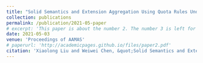 ```yaml
---
title: "Solid Semantics and Extension Aggregation Using Quota Rules Under Integrity Constraints"
collection: publications
permalink: /publication/2021-05-paper
# excerpt: 'This paper is about the number 2. The number 3 is left for future work.'
date: 2021-05-03
venue: 'Proceedings of AAMAS'
# paperurl: 'http://academicpages.github.io/files/paper2.pdf'
citation: 'Xiaolong Liu and Weiwei Chen, &quot;Solid Semantics and Extension Aggregation Using Quota Rules Under Integrity Constraints,&quot; in <i>Proceedings of the 20th International Conference on Autonomous Agents and MultiAgent Systems</i>, 2021, pp. 1590–1592.'
---
```


<!-- The contents above will be part of a list of publications, if the user clicks the link for the publication than the contents of section will be rendered as a full page, allowing you to provide more information about the paper for the reader. When publications are displayed as a single page, the contents of the above "citation" field will automatically be included below this section in a smaller font. -->

